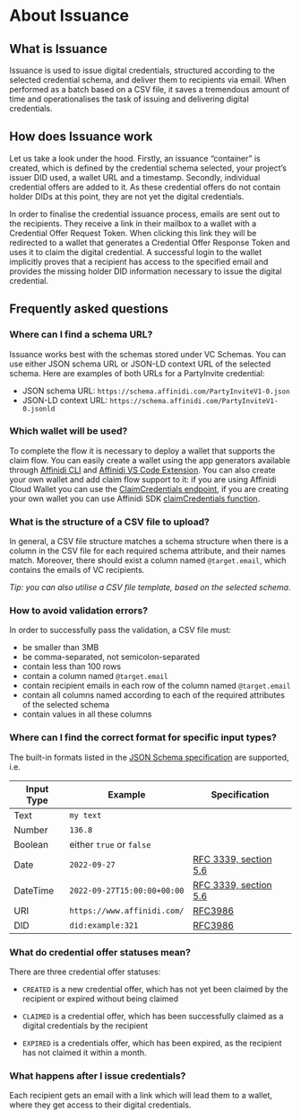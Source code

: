 # About Issuance

## What is Issuance

Issuance is used to issue digital credentials, structured according to the selected credential schema, and deliver them to recipients via email. When performed as a batch based on a CSV file, it saves a tremendous amount of time and operationalises the task of issuing and delivering digital credentials.

## How does Issuance work

Let us take a look under the hood. Firstly, an issuance “container” is created, which is defined by the credential schema selected, your project’s issuer DID used, a wallet URL and a timestamp. Secondly, individual credential offers are added to it. As these credential offers do not contain holder DIDs at this point, they are not yet the digital credentials. 

In order to finalise the credential issuance process, emails are sent out to the recipients. They receive a link in their mailbox to a wallet with a Credential Offer Request Token. When clicking this link they will be redirected to a wallet that generates a Credential Offer Response Token and uses it to claim the digital credential. A successful login to the wallet implicitly proves that a recipient has access to the specified email and provides the missing holder DID information necessary to issue the digital credential.

## Frequently asked questions

### Where can I find a schema URL?

Issuance works best with the schemas stored under VC Schemas. You can use either JSON schema URL or JSON-LD context URL of the selected schema. Here are examples of both URLs for a PartyInvite credential: 

- JSON schema URL: `https://schema.affinidi.com/PartyInviteV1-0.json`
- JSON-LD context URL: `https://schema.affinidi.com/PartyInviteV1-0.jsonld`

### Which wallet will be used?

To complete the flow it is necessary to deploy a wallet that supports the claim flow. You can easily create a wallet using the app generators available through [Affinidi CLI](https://www.npmjs.com/package/@affinidi/cli) and [Affinidi VS Code Extension](https://marketplace.visualstudio.com/items?itemName=Affinidi.affinidi). You can also create your own wallet and add claim flow support to it: if you are using Affinidi Cloud Wallet you can use the [ClaimCredentials endpoint](https://cloud-wallet-api.aps1.affinidi.io/api-docs/#/Wallet/ClaimCredentials), if you are creating your own wallet you can use Affinidi SDK [claimCredentials function](https://github.com/affinidi/affinidi-core-sdk/blob/f11ec09d0cf5d2b06147d83c3dfe5a1d9cb89e93/sdk/core/src/CommonNetworkMember/BaseNetworkMember.ts#L1154).

### What is the structure of a CSV file to upload?

In general, a CSV file structure matches a schema structure when there is a column in the CSV file for each required schema attribute, and their names match. Moreover, there should exist a column named `@target.email`, which contains the emails of VC recipients.

*Tip: you can also utilise a CSV file template, based on the selected schema.*

### How to avoid validation errors?

In order to successfully pass the validation, a CSV file must:

- be smaller than 3MB
- be comma-separated, not semicolon-separated
- contain less than 100 rows
- contain a column named `@target.email`
- contain recipient emails in each row of the column named `@target.email`
- contain all columns named according to each of the required attributes of the selected schema
- contain values in all these columns

### Where can I find the correct format for specific input types?

The built-in formats listed in the [JSON Schema specification](https://json-schema.org/draft/2020-12/json-schema-validation.html#name-defined-formats) are supported, i.e.

|Input Type|Example|Specification|
|---|---|---|
|Text|`my text`||
|Number|`136.8`||
|Boolean|either `true` or `false`||
|Date|`2022-09-27`|[RFC 3339, section 5.6](https://tools.ietf.org/html/rfc3339#section-5.6)|
|DateTime|`2022-09-27T15:00:00+00:00`|[RFC 3339, section 5.6](https://tools.ietf.org/html/rfc3339#section-5.6)|
|URI|`https://www.affinidi.com/`|[RFC3986](https://tools.ietf.org/html/rfc3986)|
|DID|`did:example:321`|[RFC3986](https://tools.ietf.org/html/rfc3986)|

### What do credential offer statuses mean?

There are three credential offer statuses:

- `CREATED` is a new credential offer, which has not yet been claimed by the recipient or expired without being claimed

- `CLAIMED` is a credential offer, which has been successfully claimed as a digital credentials by the recipient

- `EXPIRED` is a credentials offer, which has been expired, as the recipient has not claimed it within a month.

### What happens after I issue credentials?

Each recipient gets an email with a link which will lead them to a wallet, where they get access to their digital credentials.
